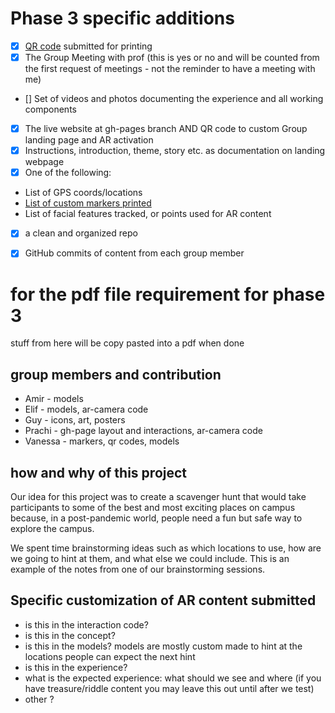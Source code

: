 # Phase 3 specific additions
- [X] [QR code](https://github.com/robots-make-art-too/Group-Pirates/blob/gh-pages/phase2-qrcode.png) submitted for printing
- [X] The Group Meeting with prof (this is yes or no and will be counted from the first request of meetings - not the reminder to have a meeting with me)
- [] Set of videos and photos documenting the experience and all working components
- [X] The live website at gh-pages branch AND QR code to custom Group landing page and AR activation
- [X] Instructions, introduction, theme, story etc. as documentation on landing webpage
- [X] One of the following:
* List of GPS coords/locations
* [List of custom markers printed](https://github.com/robots-make-art-too/Group-Pirates/tree/gh-pages/docs/assets/markers)
* List of facial features tracked, or points used for AR content
- [X] a clean and organized repo
- [X] GitHub commits of content from each group member


# for the pdf file requirement for phase 3 
stuff from here will be copy pasted into a pdf when done

## group members and contribution
* Amir - models
* Elif - models, ar-camera code
* Guy - icons, art, posters
* Prachi - gh-page layout and interactions, ar-camera code
* Vanessa - markers, qr codes, models


## how and why of this project

Our idea for this project was to create a scavenger hunt that would take participants to some of the best and most exciting places on campus because, in a post-pandemic world, people need a fun but safe way to explore the campus. 

We spent time brainstorming ideas such as which locations to use, how are we going to hint 
at them, and what else we could include. This is an example of the notes from one of our brainstorming sessions.


## Specific customization of AR content submitted
* is this in the interaction code? 
* is this in the concept?
* is this in the models? models are mostly custom made to hint at the locations people can expect the next hint
* is this in the experience?
* what is the expected experience: what should we see and where (if you have treasure/riddle content you may leave this out until after we test)
* other ?
